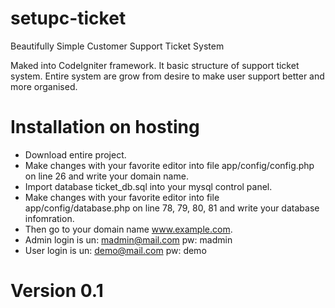 # setupc-ticket
Beautifully Simple Customer Support Ticket System

Maked into CodeIgniter framework. It basic structure of support ticket system. Entire system are grow from desire to make user support better and more organised. 


# Installation on hosting
- Download entire project.
- Make changes with your favorite editor into file app/config/config.php on line 26 and write your domain name.
- Import database ticket_db.sql into your mysql control panel.
- Make changes with your favorite editor into file app/config/database.php on line 78, 79, 80, 81 and write your database infomration. 
- Then go to your domain name www.example.com.
- Admin login is un: madmin@mail.com pw: madmin
- User login is un: demo@mail.com pw: demo

# Version 0.1
